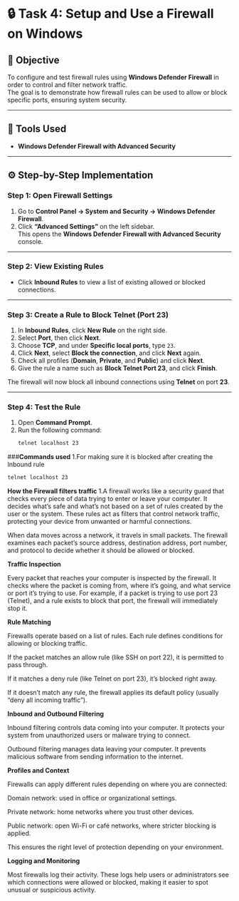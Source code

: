 # 🔒 Task 4: Setup and Use a Firewall on Windows

## 🎯 Objective
To configure and test firewall rules using **Windows Defender Firewall** in order to control and filter network traffic.  
The goal is to demonstrate how firewall rules can be used to allow or block specific ports, ensuring system security.

---

## 🧰 Tools Used
- **Windows Defender Firewall with Advanced Security**

---

## ⚙️ Step-by-Step Implementation

### **Step 1: Open Firewall Settings**
1. Go to **Control Panel → System and Security → Windows Defender Firewall**.  
2. Click **“Advanced Settings”** on the left sidebar.  
   This opens the **Windows Defender Firewall with Advanced Security** console.

---

### **Step 2: View Existing Rules**
- Click **Inbound Rules** to view a list of existing allowed or blocked connections.

---

### **Step 3: Create a Rule to Block Telnet (Port 23)**
1. In **Inbound Rules**, click **New Rule** on the right side.  
2. Select **Port**, then click **Next**.  
3. Choose **TCP**, and under **Specific local ports**, type `23`.  
4. Click **Next**, select **Block the connection**, and click **Next** again.  
5. Check all profiles (**Domain**, **Private**, and **Public**) and click **Next**.  
6. Give the rule a name such as **Block Telnet Port 23**, and click **Finish**.

 The firewall will now block all inbound connections using **Telnet** on port **23**.

---

### **Step 4: Test the Rule**
1. Open **Command Prompt**.  
2. Run the following command:
   ```cmd
   telnet localhost 23

###**Commands used**
1.For making sure it is blocked after creating the Inbound rule 
```cmd
telnet localhost 23
```

**How the Firewall filters traffic**
1.A firewall works like a security guard that checks every piece of data trying to enter or leave your computer. It decides what’s safe and what’s not based on a set of rules created by the user or the system. These rules act as filters that control network traffic, protecting your device from unwanted or harmful connections.

When data moves across a network, it travels in small packets. The firewall examines each packet’s source address, destination address, port number, and protocol to decide whether it should be allowed or blocked.

**Traffic Inspection**

Every packet that reaches your computer is inspected by the firewall. It checks where the packet is coming from, where it’s going, and what service or port it’s trying to use. For example, if a packet is trying to use port 23 (Telnet), and a rule exists to block that port, the firewall will immediately stop it.

**Rule Matching**

Firewalls operate based on a list of rules. Each rule defines conditions for allowing or blocking traffic.

If the packet matches an allow rule (like SSH on port 22), it is permitted to pass through.

If it matches a deny rule (like Telnet on port 23), it’s blocked right away.

If it doesn’t match any rule, the firewall applies its default policy (usually “deny all incoming traffic”).

 **Inbound and Outbound Filtering**

Inbound filtering controls data coming into your computer. It protects your system from unauthorized users or malware trying to connect.

Outbound filtering manages data leaving your computer. It prevents malicious software from sending information to the internet.

**Profiles and Context**

Firewalls can apply different rules depending on where you are connected:

Domain network: used in office or organizational settings.

Private network: home networks where you trust other devices.

Public network: open Wi-Fi or café networks, where stricter blocking is applied.

This ensures the right level of protection depending on your environment.

**Logging and Monitoring**

Most firewalls log their activity. These logs help users or administrators see which connections were allowed or blocked, making it easier to spot unusual or suspicious activity.



